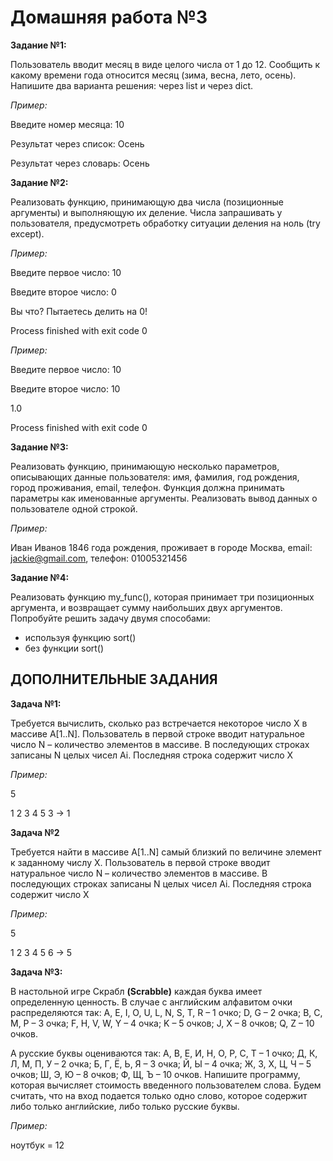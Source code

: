 # Домашняя работа №3

__Задание №1:__

Пользователь вводит месяц в виде целого числа от 1 до 12.
Сообщить к какому времени года относится месяц (зима, весна, лето, осень).
Напишите два варианта решения: через list и через dict.

_Пример:_

Введите номер месяца: 10

Результат через список: Осень

Результат через словарь: Осень

__Задание №2:__

Реализовать функцию, принимающую два числа (позиционные аргументы)
и выполняющую их деление. Числа запрашивать у пользователя,
предусмотреть обработку ситуации деления на ноль (try except).

_Пример:_

Введите первое число: 10

Введите второе число: 0

Вы что? Пытаетесь делить на 0!

Process finished with exit code 0

_Пример:_

Введите первое число: 10

Введите второе число: 10

1.0

Process finished with exit code 0

__Задание №3:__

Реализовать функцию, принимающую несколько параметров,
описывающих данные пользователя: имя, фамилия, год рождения, город проживания, email, телефон.
Функция должна принимать параметры как именованные аргументы.
Реализовать вывод данных о пользователе одной строкой.

_Пример:_

Иван Иванов 1846 года рождения, проживает в городе Москва,
email: jackie@gmail.com, телефон: 01005321456

__Задание №4:__

Реализовать функцию my_func(), которая принимает три позиционных аргумента,
и возвращает сумму наибольших двух аргументов.
Попробуйте решить задачу двумя способами:

- используя функцию sort()
- без функции sort()

## ДОПОЛНИТЕЛЬНЫЕ ЗАДАНИЯ ##

__Задача №1:__

 Требуется вычислить, сколько раз встречается некоторое число X в массиве A[1..N].
 Пользователь в первой строке вводит натуральное число N – количество элементов в массиве.
 В последующих  строках записаны N целых чисел Ai. Последняя строка содержит число X

_Пример:_

5

1 2 3 4 5 3 -> 1

__Задача №2__

 Требуется найти в массиве A[1..N] самый близкий по величине элемент к заданному числу X.
 Пользователь в первой строке вводит натуральное число N – количество элементов в массиве.
 В последующих  строках записаны N целых чисел Ai. Последняя строка содержит число X

_Пример:_

5

1 2 3 4 5 6 -> 5

__Задача №3:__

 В настольной игре Скрабл __(Scrabble)__ каждая буква имеет определенную ценность.
 В случае с английским алфавитом очки распределяются так: A, E, I, O, U, L, N, S, T, R – 1 очко; D, G – 2 очка; B, C, M, P – 3 очка; F, H, V, W, Y – 4 очка; K – 5 очков; J, X – 8 очков; Q, Z – 10 очков.

 А русские буквы оцениваются так: А, В, Е, И, Н, О, Р, С, Т – 1 очко; Д, К, Л, М, П, У – 2 очка; Б, Г, Ё, Ь, Я – 3 очка; Й, Ы – 4 очка; Ж, З, Х, Ц, Ч – 5 очков; Ш, Э, Ю – 8 очков; Ф, Щ, Ъ – 10 очков. Напишите программу, которая вычисляет стоимость введенного пользователем слова. Будем считать, что на вход подается только одно слово, которое содержит либо только английские, либо только русские буквы.

_Пример:_

ноутбук = 12
